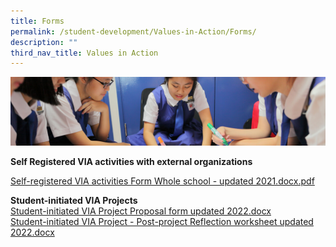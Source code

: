 ```yaml
---
title: Forms
permalink: /student-development/Values-in-Action/Forms/
description: ""
third_nav_title: Values in Action
---
```

![](/images/Student-Development_v2.jpg)

<b>Self Registered VIA activities with external organizations</b>

[Self-registered VIA activities Form Whole school - updated 2021.docx.pdf](/files/Self-registered%20VIA%20activities%20Form%20Whole%20school%20-%20updated%202021.pdf)


<b>Student-initiated VIA Projects</b>  
[Student-initiated VIA Project Proposal form updated 2022.docx](https://chijstnicholasgirls.moe.edu.sg/qql/slot/u570/Student%20Development/VIA2022/Student-initiated%20VIA%20Project%20Proposal%20form%20updated%202022.docx)  
[Student-initiated VIA Project - Post-project Reflection worksheet updated 2022.docx](https://chijstnicholasgirls.moe.edu.sg/qql/slot/u570/Student%20Development/VIA2022/Student-initiated%20VIA%20Project%20-%20Post-project%20Reflection%20worksheet%20updated%202022.docx)
